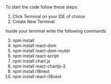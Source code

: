 To start the code follow these steps: 

1) Click Terminal on your IDE of choice
2) Create New Terminal

Inside your terminal write the following commands

3) npm install
4) npm install react-dom
5) npm install react-dom-router
6) npm install react-script
7) npm install chart.js
8) npm install react-chartjs-2
9) npm install i18next
10) npm install react-i18next